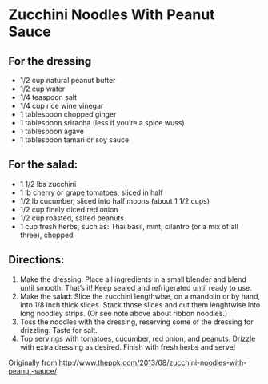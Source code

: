 Zucchini Noodles With Peanut Sauce
=======

For the dressing
----------------
 * 1/2 cup natural peanut butter
 * 1/2 cup water
 * 1/4 teaspoon salt
 * 1/4 cup rice wine vinegar
 * 1 tablespoon chopped ginger
 * 1 tablespoon sriracha (less if you’re a spice wuss)
 * 1 tablespoon agave
 * 1 tablespoon tamari or soy sauce

For the salad:
----------------
 * 1 1/2 lbs zucchini
 * 1 lb cherry or grape tomatoes, sliced in half
 * 1/2 lb cucumber, sliced into half moons (about 1 1/2 cups)
 * 1/2 cup finely diced red onion
 * 1/2 cup roasted, salted peanuts
 * 1 cup fresh herbs, such as: Thai basil, mint, cilantro (or a mix of all three), chopped

Directions:
----------------
 1. Make the dressing: Place all ingredients in a small blender and blend until smooth. That’s it! Keep sealed and refrigerated until ready to use.
 2. Make the salad: Slice the zucchini lengthwise, on a mandolin or by hand, into 1/8 inch thick slices. Stack those slices and cut them lenghtwise into long noodley strips. (Or see note above about ribbon noodles.)
 3. Toss the noodles with the dressing, reserving some of the dressing for drizzling. Taste for salt.
 4. Top servings with tomatoes, cucumber, red onion, and peanuts. Drizzle with extra dressing as desired. Finish with fresh herbs and serve!

Originally from
  http://www.theppk.com/2013/08/zucchini-noodles-with-peanut-sauce/
